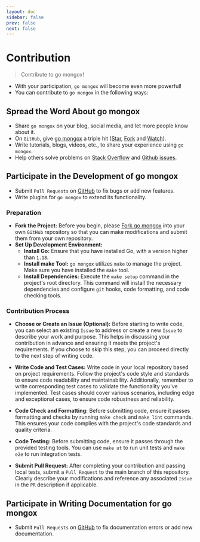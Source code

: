 ```yaml
---
layout: doc
sidebar: false
prev: false
next: false
---
```

# Contribution
> Contribute to go mongox!
- With your participation, `go mongox` will become even more powerful!
- You can contribute to `go mongox` in the following ways:

## Spread the Word About go mongox
- Share `go mongox` on your blog, social media, and let more people know about it.
- On `GitHub`, give [go mongox](https://github.com/chenmingyong0423/go-mongox) a triple hit ([Star](https://github.com/chenmingyong0423/go-mongox/stargazers), [Fork](https://github.com/chenmingyong0423/go-mongox/network/members) and [Watch](https://github.com/chenmingyong0423/go-mongox/watchers)).
- Write tutorials, blogs, videos, etc., to share your experience using `go mongox`.
- Help others solve problems on [Stack Overflow](https://stackoverflow.com/questions/tagged/go-mongox) and [Github issues](https://github.com/chenmingyong0423/go-mongox/issues).

## Participate in the Development of go mongox
- Submit `Pull Requests` on [GitHub](https://github.com/chenmingyong0423/go-mongox/pulls) to fix bugs or add new features.
- Write plugins for `go mongox` to extend its functionality.

### Preparation
- **Fork the Project:** Before you begin, please [Fork go mongox](https://github.com/chenmingyong0423/go-mongox/fork) into your own `GitHub` repository so that you can make modifications and submit them from your own repository.
- **Set Up Development Environment:**
    - **Install Go:** Ensure that you have installed Go, with a version higher than `1.18`.
    - **Install make Tool:** `go mongox` utilizes `make` to manage the project. Make sure you have installed the `make` tool.
    - **Install Dependencies:** Execute the `make setup` command in the project's root directory. This command will install the necessary dependencies and configure `git` hooks, code formatting, and code checking tools.

### Contribution Process

- **Choose or Create an Issue (Optional):** Before starting to write code, you can select an existing `Issue` to address or create a new `Issue` to describe your work and purpose. This helps in discussing your contribution in advance and ensuring it meets the project's requirements. If you choose to skip this step, you can proceed directly to the next step of writing code.

- **Write Code and Test Cases:** Write code in your local repository based on project requirements. Follow the project's code style and standards to ensure code readability and maintainability. Additionally, remember to write corresponding test cases to validate the functionality you've implemented. Test cases should cover various scenarios, including edge and exceptional cases, to ensure code robustness and reliability.

- **Code Check and Formatting:** Before submitting code, ensure it passes formatting and checks by running `make check` and `make lint` commands. This ensures your code complies with the project's code standards and quality criteria.

- **Code Testing:** Before submitting code, ensure it passes through the provided testing tools. You can use `make ut` to run unit tests and `make e2e` to run integration tests.

- **Submit Pull Request:** After completing your contribution and passing local tests, submit a `Pull Request` to the main branch of this repository. Clearly describe your modifications and reference any associated `Issue` in the `PR` description if applicable.

## Participate in Writing Documentation for go mongox
- Submit `Pull Requests` on [GitHub](https://github.com/chenmingyong0423/go-mongox-doc/pulls) to fix documentation errors or add new documentation.

